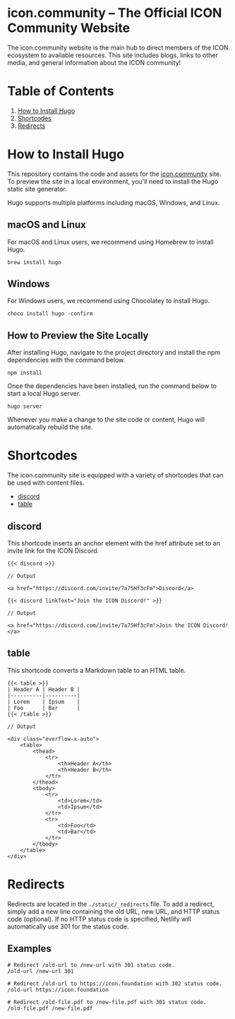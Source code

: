 # icon.community – The Official ICON Community Website

The icon.community website is the main hub to direct members of the ICON ecosystem to available resources. This site includes blogs, links to other media, and general information about the ICON community!

# Table of Contents

1. [How to Install Hugo](#how-to-install-hugo)
2. [Shortcodes](#shortcodes)
3. [Redirects](#redirects)

# How to Install Hugo

This repository contains the code and assets for the [icon.community](https://icon.community) site. To preview the site in a local environment, you'll need to install the Hugo static site generator.

Hugo supports multiple platforms including macOS, Windows, and Linux.

## macOS and Linux

For macOS and Linux users, we recommend using Homebrew to install Hugo.

```
brew install hugo
```

## Windows

For Windows users, we recommend using Chocolatey to install Hugo.

```
choco install hugo -confirm
```

## How to Preview the Site Locally

After installing Hugo, navigate to the project directory and install the npm dependencies with the command below.

```
npm install
```

Once the dependencies have been installed, run the command below to start a local Hugo server.

```
hugo server
```

Whenever you make a change to the site code or content, Hugo will automatically rebuild the site.

# Shortcodes

The icon.community site is equipped with a variety of shortcodes that can be used with content files.

* [discord](#discord)
* [table](#table)

## discord

This shortcode inserts an anchor element with the href attribute set to an invite link for the ICON Discord.

```
{{< discord >}}

// Output

<a href="https://discord.com/invite/7a75Hf3cFm">Discord</a>
```

```
{{< discord linkText="Join the ICON Discord!" >}}

// Output

<a href="https://discord.com/invite/7a75Hf3cFm">Join the ICON Discord!</a>
```

## table

This shortcode converts a Markdown table to an HTML table.

```
{{< table >}}
| Header A | Header B |
|----------|----------|
| Lorem    | Ipsum    |
| Foo      | Bar      |
{{< /table >}}

// Output

<div class="overflow-x-auto">
    <table>
        <thead>
            <tr>
                <th>Header A</th>
                <th>Header B</th>
            </tr>
        </thead>
        <tbody>
            <tr>
                <td>Lorem</td>
                <td>Ipsum</td>
            </tr>
            <tr>
                <td>Foo</td>
                <td>Bar</td>
            </tr>
        </tbody>
    </table>
</div>

```

# Redirects

Redirects are located in the `./static/_redirects` file. To add a redirect, simply add a new line containing the old URL, new URL, and HTTP status code (optional). If no HTTP status code is specified, Netlify will automatically use 301 for the status code.

## Examples

```
# Redirect /old-url to /new-url with 301 status code.
/old-url /new-url 301

# Redirect /old-url to https://icon.foundation with 302 status code.
/old-url https://icon.foundation

# Redirect /old-file.pdf to /new-file.pdf with 301 status code.
/old-file.pdf /new-file.pdf
```
